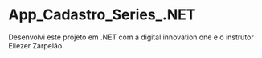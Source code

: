 # App_Cadastro_Series_.NET
Desenvolvi este projeto em .NET com a digital innovation one e o instrutor Eliezer Zarpelão 
